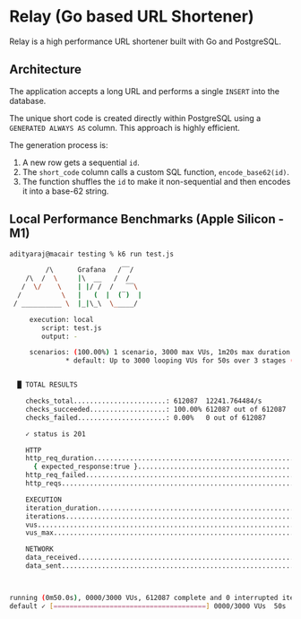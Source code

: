 # Relay (Go based URL Shortener)

Relay is a high performance URL shortener built with Go and PostgreSQL.

## Architecture

The application accepts a long URL and performs a single `INSERT` into the database.

The unique short code is created directly within PostgreSQL using a `GENERATED ALWAYS AS` column. This approach is highly efficient.

The generation process is:
  1.  A new row gets a sequential `id`.
  2.  The `short_code` column calls a custom SQL function, `encode_base62(id)`.
  3.  The function shuffles the `id` to make it non-sequential and then encodes it into a base-62 string.

## Local Performance Benchmarks (Apple Silicon - M1)
```bash
adityaraj@macair testing % k6 run test.js

         /\      Grafana   /‾‾/  
    /\  /  \     |\  __   /  /   
   /  \/    \    | |/ /  /   ‾‾\ 
  /          \   |   (  |  (‾)  |
 / __________ \  |_|\_\  \_____/ 

     execution: local
        script: test.js
        output: -

     scenarios: (100.00%) 1 scenario, 3000 max VUs, 1m20s max duration (incl. graceful stop):
              * default: Up to 3000 looping VUs for 50s over 3 stages (gracefulRampDown: 30s, gracefulStop: 30s)


  █ TOTAL RESULTS 

    checks_total.......................: 612087  12241.764484/s
    checks_succeeded...................: 100.00% 612087 out of 612087
    checks_failed......................: 0.00%   0 out of 612087

    ✓ status is 201

    HTTP
    http_req_duration.......................................................: avg=196.29ms min=150µs    med=228.47ms max=333.98ms p(90)=275.51ms p(95)=294.62ms
      { expected_response:true }............................................: avg=196.29ms min=150µs    med=228.47ms max=333.98ms p(90)=275.51ms p(95)=294.62ms
    http_req_failed.........................................................: 0.00%  0 out of 612087
    http_reqs...............................................................: 612087 12241.764484/s

    EXECUTION
    iteration_duration......................................................: avg=196.35ms min=179.79µs med=228.52ms max=334.04ms p(90)=275.57ms p(95)=294.68ms
    iterations..............................................................: 612087 12241.764484/s
    vus.....................................................................: 49     min=49          max=3000
    vus_max.................................................................: 3000   min=3000        max=3000

    NETWORK
    data_received...........................................................: 94 MB  1.9 MB/s
    data_sent...............................................................: 118 MB 2.4 MB/s



running (0m50.0s), 0000/3000 VUs, 612087 complete and 0 interrupted iterations
default ✓ [======================================] 0000/3000 VUs  50s
```